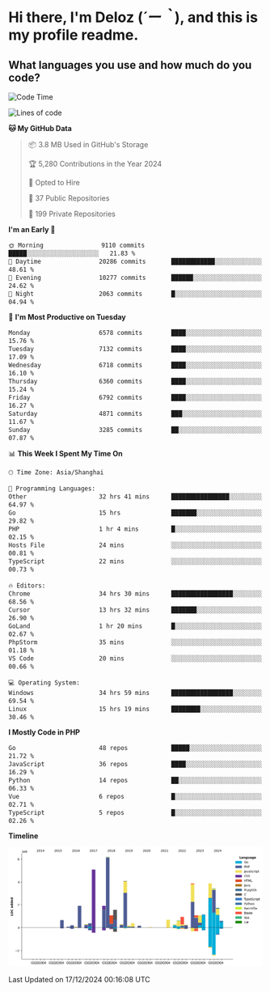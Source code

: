 # **Hi there, I'm Deloz (*´ー｀*), and this is my profile readme.**

## **What languages you use and how much do you code?**

<!--START_SECTION:waka-->
![Code Time](http://img.shields.io/badge/Code%20Time-5%2C290%20hrs%2047%20mins-blue)

![Lines of code](https://img.shields.io/badge/From%20Hello%20World%20I%27ve%20Written-44.0%20million%20lines%20of%20code-blue)

**🐱 My GitHub Data** 

> 📦 3.8 MB Used in GitHub's Storage 
 > 
> 🏆 5,280 Contributions in the Year 2024
 > 
> 💼 Opted to Hire
 > 
> 📜 37 Public Repositories 
 > 
> 🔑 199 Private Repositories 
 > 
**I'm an Early 🐤** 

```text
🌞 Morning                9110 commits        █████░░░░░░░░░░░░░░░░░░░░   21.83 % 
🌆 Daytime                20286 commits       ████████████░░░░░░░░░░░░░   48.61 % 
🌃 Evening                10277 commits       ██████░░░░░░░░░░░░░░░░░░░   24.62 % 
🌙 Night                  2063 commits        █░░░░░░░░░░░░░░░░░░░░░░░░   04.94 % 
```
📅 **I'm Most Productive on Tuesday** 

```text
Monday                   6578 commits        ████░░░░░░░░░░░░░░░░░░░░░   15.76 % 
Tuesday                  7132 commits        ████░░░░░░░░░░░░░░░░░░░░░   17.09 % 
Wednesday                6718 commits        ████░░░░░░░░░░░░░░░░░░░░░   16.10 % 
Thursday                 6360 commits        ████░░░░░░░░░░░░░░░░░░░░░   15.24 % 
Friday                   6792 commits        ████░░░░░░░░░░░░░░░░░░░░░   16.27 % 
Saturday                 4871 commits        ███░░░░░░░░░░░░░░░░░░░░░░   11.67 % 
Sunday                   3285 commits        ██░░░░░░░░░░░░░░░░░░░░░░░   07.87 % 
```


📊 **This Week I Spent My Time On** 

```text
🕑︎ Time Zone: Asia/Shanghai

💬 Programming Languages: 
Other                    32 hrs 41 mins      ████████████████░░░░░░░░░   64.97 % 
Go                       15 hrs              ███████░░░░░░░░░░░░░░░░░░   29.82 % 
PHP                      1 hr 4 mins         █░░░░░░░░░░░░░░░░░░░░░░░░   02.15 % 
Hosts File               24 mins             ░░░░░░░░░░░░░░░░░░░░░░░░░   00.81 % 
TypeScript               22 mins             ░░░░░░░░░░░░░░░░░░░░░░░░░   00.73 % 

🔥 Editors: 
Chrome                   34 hrs 30 mins      █████████████████░░░░░░░░   68.56 % 
Cursor                   13 hrs 32 mins      ███████░░░░░░░░░░░░░░░░░░   26.90 % 
GoLand                   1 hr 20 mins        █░░░░░░░░░░░░░░░░░░░░░░░░   02.67 % 
PhpStorm                 35 mins             ░░░░░░░░░░░░░░░░░░░░░░░░░   01.18 % 
VS Code                  20 mins             ░░░░░░░░░░░░░░░░░░░░░░░░░   00.66 % 

💻 Operating System: 
Windows                  34 hrs 59 mins      █████████████████░░░░░░░░   69.54 % 
Linux                    15 hrs 19 mins      ████████░░░░░░░░░░░░░░░░░   30.46 % 
```

**I Mostly Code in PHP** 

```text
Go                       48 repos            █████░░░░░░░░░░░░░░░░░░░░   21.72 % 
JavaScript               36 repos            ████░░░░░░░░░░░░░░░░░░░░░   16.29 % 
Python                   14 repos            ██░░░░░░░░░░░░░░░░░░░░░░░   06.33 % 
Vue                      6 repos             █░░░░░░░░░░░░░░░░░░░░░░░░   02.71 % 
TypeScript               5 repos             █░░░░░░░░░░░░░░░░░░░░░░░░   02.26 % 
```



**Timeline**

![Lines of Code chart](https://raw.githubusercontent.com/deloz/deloz/main/assets/bar_graph.png)


 Last Updated on 17/12/2024 00:16:08 UTC
<!--END_SECTION:waka-->
